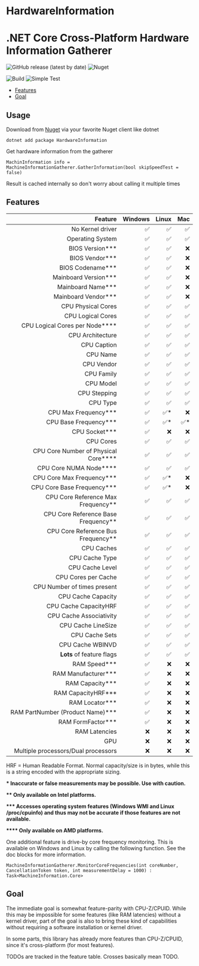 # HardwareInformation
.NET Core Cross-Platform Hardware Information Gatherer
================

![GitHub release (latest by date)](https://img.shields.io/github/v/release/L3tum/HardwareInformation?style=flat-square)
![Nuget](https://img.shields.io/nuget/v/HardwareInformation?style=flat-square)

![Build](https://github.com/L3tum/HardwareInformation/workflows/.NET%20Core%20CI/badge.svg?style=flat-square)
![Simple Test](https://github.com/L3tum/HardwareInformation/workflows/.NET%20Core%20Simple%20Test/badge.svg?style=flat-square)

  - [Features](#features)
  - [Goal](#goal)
  
## Usage

Download from [Nuget](https://www.nuget.org/packages/HardwareInformation/) via your favorite Nuget client like dotnet

`dotnet add package HardwareInformation`

Get hardware information from the gatherer

`MachinInformation info = MachineInformationGatherer.GatherInformation(bool skipSpeedTest = false)`

Result is cached internally so don't worry about calling it multiple times

## Features

| Feature| Windows | Linux | Mac |
| ----: | ---: |  ----: | ---: |
| No Kernel driver |  :white_check_mark:  | :white_check_mark: | :white_check_mark: |
| Operating System |  :white_check_mark:  | :white_check_mark: | :white_check_mark: |
| BIOS Version*** |  :white_check_mark: | :white_check_mark: | :x: |
| BIOS Vendor*** | :white_check_mark: | :white_check_mark: | :x:
| BIOS Codename*** | :white_check_mark: | :white_check_mark: | :x:
| Mainboard Version*** | :white_check_mark: | :white_check_mark: | :x:
| Mainboard Name*** | :white_check_mark: | :white_check_mark: | :x:
| Mainboard Vendor*** | :white_check_mark: | :white_check_mark: | :x:
| CPU Physical Cores | :white_check_mark: | :white_check_mark: | :white_check_mark:
| CPU Logical Cores | :white_check_mark: | :white_check_mark: | :white_check_mark:
| CPU Logical Cores per Node**** | :white_check_mark: | :white_check_mark: | :white_check_mark:
| CPU Architecture | :white_check_mark: | :white_check_mark: | :white_check_mark:
| CPU Caption | :white_check_mark: | :white_check_mark: | :white_check_mark:
| CPU Name | :white_check_mark: | :white_check_mark: | :white_check_mark:
| CPU Vendor | :white_check_mark: | :white_check_mark: | :white_check_mark:
| CPU Family | :white_check_mark: | :white_check_mark: | :white_check_mark:
| CPU Model | :white_check_mark: | :white_check_mark: | :white_check_mark:
| CPU Stepping | :white_check_mark: | :white_check_mark: | :white_check_mark:
| CPU Type | :white_check_mark: | :white_check_mark: | :white_check_mark:
| CPU Max Frequency*** | :white_check_mark: | :white_check_mark:* | :x:
| CPU Base Frequency*** | :white_check_mark: | :white_check_mark:* | :white_check_mark:*
| CPU Socket*** | :white_check_mark: | :x: | :x:
| CPU Cores | :white_check_mark: | :white_check_mark: | :white_check_mark:
| CPU Core Number of Physical Core**** | :white_check_mark: | :white_check_mark: | :white_check_mark:
| CPU Core NUMA Node**** | :white_check_mark: | :white_check_mark: | :white_check_mark:
| CPU Core Max Frequency*** | :white_check_mark: | :white_check_mark:* | :x:
| CPU Core Base Frequency*** | :white_check_mark: | :white_check_mark:* | :x:
| CPU Core Reference Max Frequency** | :white_check_mark: | :white_check_mark: | :white_check_mark:
| CPU Core Reference Base Frequency** | :white_check_mark: | :white_check_mark: | :white_check_mark:
| CPU Core Reference Bus Frequency** | :white_check_mark: | :white_check_mark: | :white_check_mark:
| CPU Caches | :white_check_mark: | :white_check_mark: | :white_check_mark:
| CPU Cache Type | :white_check_mark: | :white_check_mark: | :white_check_mark:
| CPU Cache Level | :white_check_mark: | :white_check_mark: | :white_check_mark:
| CPU Cores per Cache | :white_check_mark: | :white_check_mark: | :white_check_mark:
| CPU Number of times present | :white_check_mark: | :white_check_mark: | :white_check_mark:
| CPU Cache Capacity | :white_check_mark: | :white_check_mark: | :white_check_mark:
| CPU Cache CapacityHRF | :white_check_mark: | :white_check_mark: | :white_check_mark:
| CPU Cache Associativity | :white_check_mark: | :white_check_mark: | :white_check_mark:
| CPU Cache LineSize | :white_check_mark: | :white_check_mark: | :white_check_mark:
| CPU Cache Sets | :white_check_mark: | :white_check_mark: | :white_check_mark:
| CPU Cache WBINVD | :white_check_mark: | :white_check_mark: | :white_check_mark:
| **Lots** of feature flags | :white_check_mark: | :white_check_mark: | :white_check_mark:
| RAM Speed*** | :white_check_mark: | :x: | :x:
| RAM Manufacturer*** | :white_check_mark: | :x: | :x:
| RAM Capacity*** | :white_check_mark: | :x: | :x:
| RAM CapacityHRF*** | :white_check_mark: | :x: | :x:
| RAM Locator*** | :white_check_mark: | :x: | :x:
| RAM PartNumber (Product Name)*** | :white_check_mark: | :x: | :x:
| RAM FormFactor*** | :white_check_mark: | :x: | :x:
| RAM Latencies | :x: | :x: | :x:
| GPU | :x: | :x: | :x:
| Multiple processors/Dual processors | :x: | :x: | :x:

HRF = Human Readable Format. Normal capacity/size is in bytes, while this is a string encoded with the appropriate sizing.

**\* Inaccurate or false measurements may be possible. Use with caution.**

**\*\* Only available on Intel platforms.**

**\*\*\* Accesses operating system features (Windows WMI and Linux /proc/cpuinfo) and thus may not be accurate if those features are not available.**

**\*\*\*\* Only available on AMD platforms.**

One additional feature is drive-by core frequency monitoring. This is available on Windows and Linux by calling the following function. See the doc blocks for more information.

``
MachineInformationGatherer.MonitorCoreFrequencies(int coreNumber, CancellationToken token, int measurementDelay = 1000) : Task<MachineInformation.Core>
``

## Goal

The immediate goal is somewhat feature-parity with CPU-Z/CPUID. 
While this may be impossible for some features (like RAM latencies) without a kernel driver, part of the goal is
also to bring these kind of capabilities without requiring a software installation or kernel driver.

In some parts, this library has already more features than CPU-Z/CPUID, since it's cross-platform (for most features).

TODOs are tracked in the feature table. Crosses basically mean TODO.
